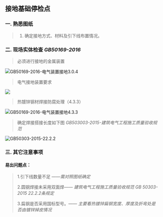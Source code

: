 ## 接地基础停检点  



### 一. 熟悉图纸  

> 1. 确定接地方式、材料及引下线布置情况。 

### 二. 现场实体检查   *GB50169-2016*

> 必须进行接地的金属装置  

![GB50169-2016-电气装置接地3.0.4](http://pop.ournyears.com/GB50169-2016-%E7%94%B5%E6%B0%94%E8%A3%85%E7%BD%AE%E6%8E%A5%E5%9C%B01.jpg)

> 电气接地装置要求

![](http://pop.ournyears.com/GB50169-2016-%E7%94%B5%E6%B0%94%E8%A3%85%E7%BD%AE%E6%8E%A5%E5%9C%B04.2.9.jpg)

> 热镀锌钢材焊接防腐处理（4.3.3）  

![GB50169-2016-电气装置接地4.3.3](http://pop.ournyears.com/GB50169-2016-%E7%94%B5%E6%B0%94%E8%A3%85%E7%BD%AE%E6%8E%A5%E5%9C%B04.3.3.jpg)



> 确定焊接搭接长度如下图 *GB503003-2015-建筑电气工程施工质量验收规范*

![GB50303-2015-22.2.2](http://pop.ournyears.com/GB503003-2015-%E5%BB%BA%E7%AD%91%E7%94%B5%E6%B0%94%E5%B7%A5%E7%A8%8B%E6%96%BD%E5%B7%A5%E8%B4%A8%E9%87%8F%E9%AA%8C%E6%94%B6%E8%A7%84%E8%8C%83.jpg)

### 三. 其它注意事项  

#### 易出问题点：  

> 1.引下线数量不足  ——*需对照图纸确定*  
>
> 2.圆钢焊接未采用双面焊—— *建筑电气工程施工质量验收规范 GB 50303-2015 22.2.2条规定*  
> 
> 3.扁钢是否采用国标型号。—— *主要看热镀锌扁钢宽度、厚度及折弯处是否由镀锌掉皮情况*
